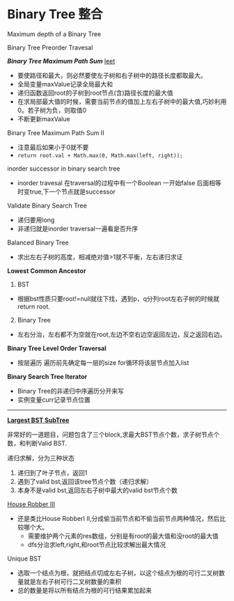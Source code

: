 # Binary Tree 整合

Maximum depth of a Binary Tree

Binary Tree Preorder Travesal

***Binary Tree Maximum Path Sum*** [leet](https://leetcode.com/problems/binary-tree-maximum-path-sum/)
* 要使路径和最大，则必然要使左子树和右子树中的路径长度都取最大。
* 全局变量maxValue记录全局最大和
* 递归函数返回root的子树到root节点(含)路径长度的最大值
* 在求局部最大值的时候，需要当前节点的值加上左右子树中的最大值,巧妙利用0。若子树为负，则取值0
* 不断更新maxValue

Binary Tree Maximum Path Sum II
* 注意最后如果小于0就不要
* ```return root.val + Math.max(0, Math.max(left, right));```



inorder successor in binary search tree
* inorder travesal 在traversal的过程中有一个Boolean 一开始false 后面相等时变true,下一个节点就是successor

Validate Binary Search Tree
* 递归要用long
* 非递归就是inorder traversal一遍看是否升序

Balanced Binary Tree
* 求出左右子树的高度，相减绝对值>1就不平衡，左右递归求证

**Lowest Common Ancestor**
1. BST
* 根据bst性质只要root!=null就往下找，遇到p，q分列root左右子树的时候就return root.
2. Binary Tree
* 左右分治，左右都不为空就在root,左边不空右边空返回左边，反之返回右边。

**Binary Tree Level Order Traversal**
* 按层遍历 遍历前先确定每一层的size for循环将该层节点加入list

**Binary Search Tree Iterator**
* Binary Tree的非递归中序遍历分开来写
* 实例变量curr记录节点位置

---

[**Largest BST SubTree**](https://gretchency.gitbooks.io/leetcode/content/largest_bst_subtree.html)

非常好的一道题目，问题包含了三个block,求最大BST节点个数，求子树节点个数，和判断Valid BST.

递归求解，分为三种状态
1. 递归到了叶子节点，返回1
2. 遇到了valid bst,返回该tree节点个数（递归求解）
3. 本身不是valid bst,返回左右子树中最大的valid bst节点个数

[House Robber III](https://gretchency.gitbooks.io/leetcode/content/house_robber_iii.html)

* 还是类比House RobberI II,分成偷当前节点和不偷当前节点两种情况，然后比较哪个大。
  * 需要维护两个元素的res数组，分别是有root的最大值和没root的最大值
  * dfs分治求left,right,和root节点比较求解出最大情况

Unique BST
* 选取一个结点为根，就把结点切成左右子树，以这个结点为根的可行二叉树数量就是左右子树可行二叉树数量的乘积
* 总的数量是将以所有结点为根的可行结果累加起来